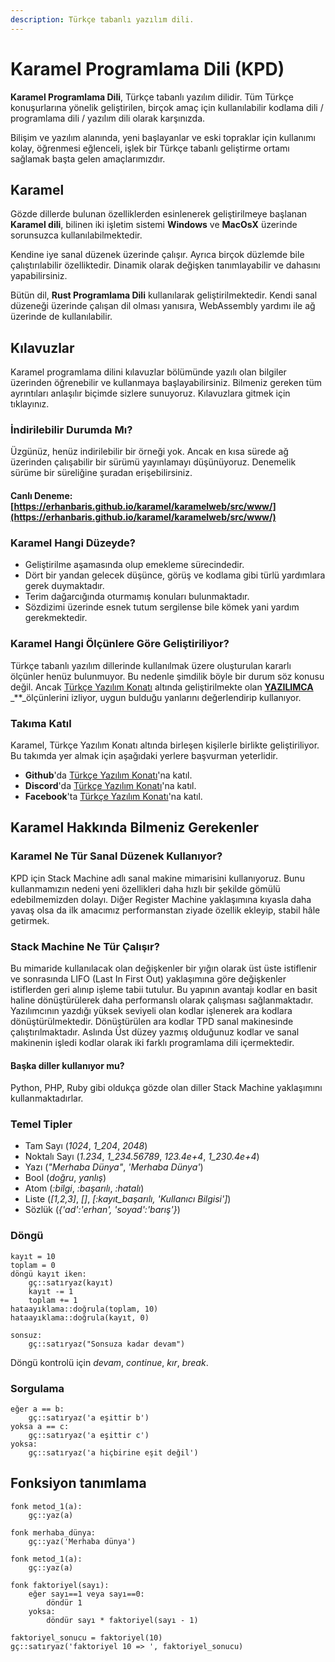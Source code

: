 ```yaml
---
description: Türkçe tabanlı yazılım dili.
---
```


# Karamel Programlama Dili \(KPD\)

**Karamel Programlama Dili**, Türkçe tabanlı yazılım dilidir. Tüm Türkçe konuşurlarına yönelik geliştirilen, birçok amaç için kullanılabilir kodlama dili / programlama dili / yazılım dili olarak karşınızda.

Bilişim ve yazılım alanında, yeni başlayanlar ve eski topraklar için kullanımı kolay, öğrenmesi eğlenceli, işlek bir Türkçe tabanlı geliştirme ortamı sağlamak başta gelen amaçlarımızdır.

## Karamel

Gözde dillerde bulunan özelliklerden esinlenerek geliştirilmeye başlanan **Karamel dili**, bilinen iki işletim sistemi **Windows** ve **MacOsX** üzerinde sorunsuzca kullanılabilmektedir.

Kendine iye sanal düzenek üzerinde çalışır. Ayrıca birçok düzlemde bile çalıştırılabilir özelliktedir. Dinamik olarak değişken tanımlayabilir ve dahasını yapabilirsiniz.

Bütün dil, **Rust Programlama Dili** kullanılarak geliştirilmektedir. Kendi sanal düzeneği üzerinde çalışan dil olması yanısıra, WebAssembly yardımı ile ağ üzerinde de kullanılabilir.

## Kılavuzlar

Karamel programlama dilini kılavuzlar bölümünde yazılı olan bilgiler üzerinden öğrenebilir ve kullanmaya başlayabilirsiniz. Bilmeniz gereken tüm ayrıntıları anlaşılır biçimde sizlere sunuyoruz. Kılavuzlara gitmek için tıklayınız.

### İndirilebilir Durumda Mı?

Üzgünüz, henüz indirilebilir bir örneği yok. Ancak en kısa sürede ağ üzerinden çalışabilir bir sürümü yayınlamayı düşünüyoruz. Denemelik sürüme bir süreliğine şuradan erişebilirsiniz.

#### Canlı Deneme: [https://erhanbaris.github.io/karamel/karamelweb/src/www/](https://erhanbaris.github.io/karamel/karamelweb/src/www/)

### Karamel Hangi Düzeyde?

* Geliştirilme aşamasında olup emekleme sürecindedir.
* Dört bir yandan gelecek düşünce, görüş ve kodlama gibi türlü yardımlara gerek duymaktadır.
* Terim dağarcığında oturmamış konuları bulunmaktadır.
* Sözdizimi üzerinde esnek tutum sergilense bile kömek yani yardım gerekmektedir.

### Karamel Hangi Ölçünlere Göre Geliştiriliyor?

Türkçe tabanlı yazılım dillerinde kullanılmak üzere oluşturulan kararlı ölçünler henüz bulunmuyor. Bu nedenle şimdilik böyle bir durum söz konusu değil. Ancak [Türkçe Yazılım Konatı](https://github.com/turkce-yazilim-konati/) altında geliştirilmekte olan [**YAZILIMCA**](https://github.com/turkce-yazilim-konati/yazilimca) _\*\*_ölçünlerini izliyor, uygun bulduğu yanlarını değerlendirip kullanıyor.

### Takıma Katıl

Karamel, Türkçe Yazılım Konatı altında birleşen kişilerle birlikte geliştiriliyor. Bu takımda yer almak için aşağıdaki yerlere başvurman yeterlidir.

* **Github**'da [Türkçe Yazılım Konatı](https://github.com/turkce-yazilim-konati)'na katıl.
* **Discord**'da [Türkçe Yazılım Konatı](https://discord.gg/8ymtm9XPyQ)'na katıl.
* **Facebook**'ta [Türkçe Yazılım Konatı](https://www.facebook.com/groups/815710512519539)'na katıl.



## Karamel Hakkında Bilmeniz Gerekenler

### Karamel Ne Tür Sanal Düzenek Kullanıyor? <a id="peki-hangi-ne-tip-sanal-makine-kullaniyor"></a>

KPD için Stack Machine adlı sanal makine mimarisini kullanıyoruz. Bunu kullanmamızın nedeni yeni özellikleri daha hızlı bir şekilde gömülü edebilmemizden dolayı. Diğer Register Machine yaklaşımına kıyasla daha yavaş olsa da ilk amacımız performanstan ziyade özellik ekleyip, stabil hâle getirmek.

### Stack Machine Ne Tür Çalışır? <a id="peki-stack-machine-tam-olarak-nasil-calisiyor"></a>

Bu mimaride kullanılacak olan değişkenler bir yığın olarak üst üste istiflenir ve sonrasında LIFO \(Last In First Out\) yaklaşımına göre değişkenler istiflerden geri alınıp işleme tabii tutulur. Bu yapının avantajı kodlar en basit haline dönüştürülerek daha performanslı olarak çalışması sağlanmaktadır. Yazılımcının yazdığı yüksek seviyeli olan kodlar işlenerek ara kodlara dönüştürülmektedir. Dönüştürülen ara kodlar TPD sanal makinesinde çalıştırılmaktadır. Aslında Üst düzey yazmış olduğunuz kodlar ve sanal makinenin işledi kodlar olarak iki farklı programlama dili içermektedir.

#### Başka diller kullanıyor mu?

Python, PHP, Ruby gibi oldukça gözde olan diller Stack Machine yaklaşımını kullanmaktadırlar.

### Temel Tipler <a id="temel-tipler"></a>

* Tam Sayı \(_1024_, _1\_204_, _2048_\)
* Noktalı Sayı \(_1.234_, _1\_234.56789_, _123.4e+4_, _1\_230.4e+4_\)
* Yazı \(_"Merhaba Dünya"_, _'Merhaba Dünya'_\)
* Bool \(_doğru_, _yanlış_\)
* Atom \(_:bilgi_, _:başarılı_, _:hatalı_\)
* Liste \(_\[1,2,3\]_, _\[\]_, _\[:kayıt\_başarılı, 'Kullanıcı Bilgisi'\]_\)
* Sözlük \(_{'ad':'erhan', 'soyad':'barış'}_\)



### Döngü <a id="doengue"></a>

```text
kayıt = 10
toplam = 0
döngü kayıt iken:
    gç::satıryaz(kayıt)
    kayıt -= 1
    toplam += 1
hataayıklama::doğrula(toplam, 10)
hataayıklama::doğrula(kayıt, 0)
```

```text
sonsuz:
    gç::satıryaz("Sonsuza kadar devam")
```

Döngü kontrolü için _devam_, _continue_, _kır_, _break_.

### Sorgulama <a id="sorgulama"></a>

```text
eğer a == b:  
    gç::satıryaz('a eşittir b')
yoksa a == c:  
    gç::satıryaz('a eşittir c')
yoksa:  
    gç::satıryaz('a hiçbirine eşit değil')
```

## Fonksiyon tanımlama <a id="fonksiyon-tanimlama"></a>

```text
fonk metod_1(a):
    gç::yaz(a)

fonk merhaba_dünya:
    gç::yaz('Merhaba dünya')

fonk metod_1(a):
    gç::yaz(a)

fonk faktoriyel(sayı):    
    eğer sayı==1 veya sayı==0:
        döndür 1
    yoksa:
        döndür sayı * faktoriyel(sayı - 1)

faktoriyel_sonucu = faktoriyel(10)
gç::satıryaz('faktoriyel 10 => ', faktoriyel_sonucu)
```

